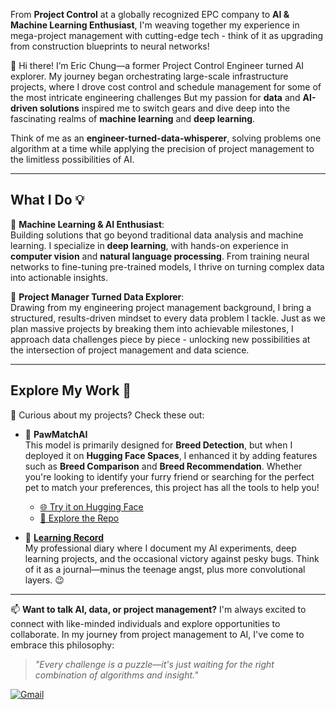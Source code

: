 From **Project Control** at a globally recognized EPC company to **AI & Machine Learning Enthusiast**, I'm weaving together my experience in mega-project management with cutting-edge tech - think of it as upgrading from construction blueprints to neural networks!
 
👋 Hi there! I’m Eric Chung—a former Project Control Engineer turned AI explorer. My journey began orchestrating large-scale infrastructure projects, where I drove cost control and schedule management for some of the most intricate engineering challenges But my passion for **data** and **AI-driven solutions** inspired me to switch gears and dive deep into the fascinating realms of **machine learning** and **deep learning**.  

Think of me as an **engineer-turned-data-whisperer**, solving problems one algorithm at a time while applying the precision of project management to the limitless possibilities of AI.

---

## **What I Do 💡**
🔹 **Machine Learning & AI Enthusiast**:  
Building solutions that go beyond traditional data analysis and machine learning. I specialize in **deep learning**, with hands-on experience in **computer vision** and **natural language processing**. From training neural networks to fine-tuning pre-trained models, I thrive on turning complex data into actionable insights.  

🔹 **Project Manager Turned Data Explorer**:  
Drawing from my engineering project management background, I bring a structured, results-driven mindset to every data problem I tackle. Just as we plan massive projects by breaking them into achievable milestones, I approach data challenges piece by piece - unlocking new possibilities at the intersection of project management and data science.

---

## **Explore My Work 🌟**
📂 Curious about my projects? Check these out:  

- 🐾 **PawMatchAI**  
   This model is primarily designed for **Breed Detection**, but when I deployed it on **Hugging Face Spaces**, I enhanced it by adding features such as **Breed Comparison** and **Breed Recommendation**. Whether you're looking to identify your furry friend or searching for the perfect pet to match your preferences, this project has all the tools to help you!
   - [🌐 Try it on Hugging Face](https://huggingface.co/spaces/DawnC/PawMatchAI)  
   - [📂 Explore the Repo](https://github.com/Eric-Chung-0511/Learning-Record/tree/main/Data%20Science%20Projects/PawMatchAI)

- 📒 **[Learning Record](https://github.com/Eric-Chung-0511/Learning-Record)**  
   My professional diary where I document my AI experiments, deep learning projects, and the occasional victory against pesky bugs. Think of it as a journal—minus the teenage angst, plus more convolutional layers. 😉  

---

📫 **Want to talk AI, data, or project management?** I'm always excited to connect with like-minded individuals and explore opportunities to collaborate. In my journey from project management to AI, I've come to embrace this philosophy:

> *"Every challenge is a puzzle—it's just waiting for the right combination of algorithms and insight."*

[![Gmail](https://img.shields.io/badge/Gmail-D14836?style=for-the-badge&logo=gmail&logoColor=white)](mailto:substantial79@gmail.com)

